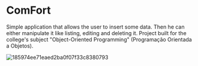 # ComFort
Simple application that allows the user to insert some data. Then he can either manipulate it like listing, editing and deleting it. Project built for the college's subject "Object-Oriented Programming" (Programação Orientada a Objetos).

![185974ee71eaed2ba0f07f33c8380793](https://user-images.githubusercontent.com/84158141/158370330-1250f2ea-c97c-4e93-8a25-6e22552474f5.png)
